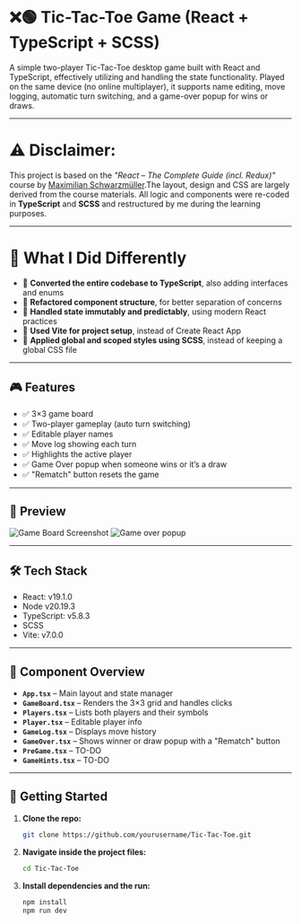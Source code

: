 # ❌🟢 Tic-Tac-Toe Game (React + TypeScript + SCSS)

A simple two-player Tic-Tac-Toe desktop game built with React and TypeScript, effectively utilizing and handling the state functionality. Played on the same device (no online multiplayer), it supports name editing, move logging, automatic turn switching, and a game-over popup for wins or draws.

---

# ⚠️ **Disclaimer**:

This project is based on the _"React – The Complete Guide (incl. Redux)"_ course by [Maximilian Schwarzmüller](https://www.udemy.com/course/react-the-complete-guide-incl-redux/).The layout, design and CSS are largely derived from the course materials. All logic and components were re-coded in **TypeScript** and **SCSS** and restructured by me during the learning purposes.

---

# 🧠 What I Did Differently

- 🔄 **Converted the entire codebase to TypeScript**, also adding interfaces and enums
- 🧩 **Refactored component structure**, for better separation of concerns
- 🧪 **Handled state immutably and predictably**, using modern React practices
- 📁 **Used Vite for project setup**, instead of Create React App
- 🎨 **Applied global and scoped styles using SCSS**, instead of keeping a global CSS file

---

## 🎮 Features

- ✅ 3×3 game board
- ✅ Two-player gameplay (auto turn switching)
- ✅ Editable player names
- ✅ Move log showing each turn
- ✅ Highlights the active player
- ✅ Game Over popup when someone wins or it’s a draw
- ✅ "Rematch" button resets the game

---

## 📸 Preview

![Game Board Screenshot](https://github.com/user-attachments/assets/f2c587e1-79e0-4ffb-84e1-ce27e7aa69d5)
![Game over popup](https://github.com/user-attachments/assets/ea6deb0e-94e7-4c5d-ae88-52899db6c6e2)

---

## 🛠 Tech Stack

- React: v19.1.0
- Node v20.19.3
- TypeScript: v5.8.3
- SCSS
- Vite: v7.0.0

---

## 🧱 Component Overview

- **`App.tsx`** – Main layout and state manager
- **`GameBoard.tsx`** – Renders the 3×3 grid and handles clicks
- **`Players.tsx`** – Lists both players and their symbols
- **`Player.tsx`** – Editable player info
- **`GameLog.tsx`** – Displays move history
- **`GameOver.tsx`** – Shows winner or draw popup with a "Rematch" button
- **`PreGame.tsx`** – TO-DO
- **`GameHints.tsx`** – TO-DO

---

## 🚀 Getting Started

1. **Clone the repo:**
   ```bash
   git clone https://github.com/yourusername/Tic-Tac-Toe.git
2. **Navigate inside the project files:**
   ```bash
   cd Tic-Tac-Toe
3. **Install dependencies and the run:**
   ```bash
   npm install
   npm run dev


